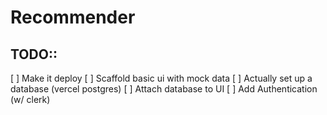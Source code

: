 # Recommender

## TODO::

[ ] Make it deploy
[ ] Scaffold basic ui with mock data
[ ] Actually set up a database (vercel postgres)
[ ] Attach database to UI
[ ] Add Authentication (w/ clerk)
